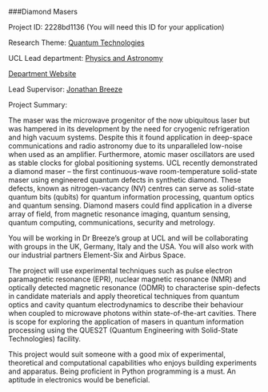 ###Diamond Masers

Project ID: 2228bd1136
(You will need this ID for your application)

Research Theme: [Quantum Technologies](../themes/quantum-technologies.md)

UCL Lead department: [Physics and Astronomy](../departments/physics-and-astronomy.md)

[Department Website](https://www.ucl.ac.uk/physics-astronomy)

Lead Supervisor: [Jonathan Breeze](https://iris.ucl.ac.uk/iris/browse/profile?upi=JBREE19)

Project Summary:

The maser was the microwave progenitor of the now ubiquitous laser but was hampered in its development by the need for cryogenic refrigeration and high vacuum systems. Despite this it found application in deep-space communications and radio astronomy due to its unparalleled low-noise when used as an amplifier. Furthermore, atomic maser oscillators are used as stable clocks for global positioning systems. UCL recently demonstrated a diamond maser – the first continuous-wave room-temperature solid-state maser using engineered quantum defects in synthetic diamond. These defects, known as nitrogen-vacancy (NV) centres can serve as solid-state quantum bits (qubits) for quantum information processing, quantum optics and quantum sensing. Diamond masers could find application in a diverse array of field, from magnetic resonance imaging, quantum sensing, quantum computing, communications, security and metrology.
 
 You will be working in Dr Breeze’s group at UCL and will be collaborating with groups in the UK, Germany, Italy and the USA. You will also work with our industrial partners Element-Six and Airbus Space.
 
 The project will use experimental techniques such as pulse electron paramagnetic resonance (EPR), nuclear magnetic resonance (NMR) and optically detected magnetic resonance (ODMR) to characterise spin-defects in candidate materials and apply theoretical techniques from quantum optics and cavity quantum electrodynamics to describe their behaviour when coupled to microwave photons within state-of-the-art cavities. There is scope for exploring the application of masers in quantum information processing using the QUES2T (Quantum Engineering with Solid-State Technologies) facility.
 
 This project would suit someone with a good mix of experimental, theoretical and computational capabilities who enjoys building experiments and apparatus. Being proficient in Python programming is a must. An aptitude in electronics would be beneficial.
